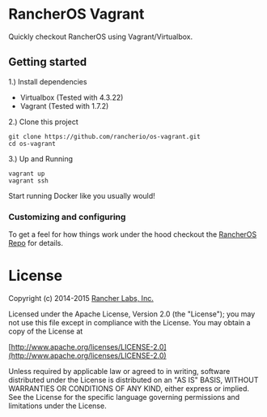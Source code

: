 # RancherOS Vagrant

Quickly checkout RancherOS using Vagrant/Virtualbox.


## Getting started
1.) Install dependencies

* Virtualbox (Tested with 4.3.22)
* Vagrant (Tested with 1.7.2)

2.) Clone this project

```
git clone https://github.com/rancherio/os-vagrant.git
cd os-vagrant
```

3.) Up and Running

```
vagrant up
vagrant ssh
```

Start running Docker like you usually would!


### Customizing and configuring


To get a feel for how things work under the hood checkout the 
[RancherOS Repo](https://github.com/rancherio/os) for details.

# License
Copyright (c) 2014-2015 [Rancher Labs, Inc.](http://rancher.com)

Licensed under the Apache License, Version 2.0 (the "License");
you may not use this file except in compliance with the License.
You may obtain a copy of the License at

[http://www.apache.org/licenses/LICENSE-2.0](http://www.apache.org/licenses/LICENSE-2.0)

Unless required by applicable law or agreed to in writing, software
distributed under the License is distributed on an "AS IS" BASIS,
WITHOUT WARRANTIES OR CONDITIONS OF ANY KIND, either express or implied.
See the License for the specific language governing permissions and
limitations under the License.

